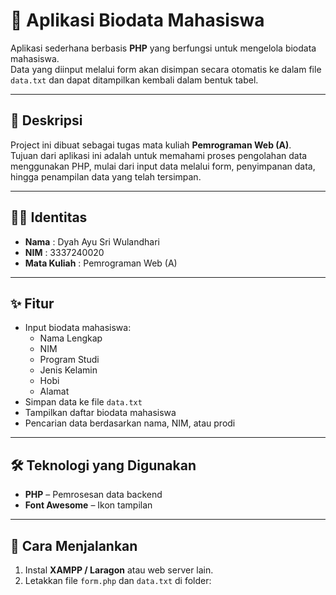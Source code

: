 # 📌 Aplikasi Biodata Mahasiswa

Aplikasi sederhana berbasis **PHP** yang berfungsi untuk mengelola biodata mahasiswa.  
Data yang diinput melalui form akan disimpan secara otomatis ke dalam file `data.txt` dan dapat ditampilkan kembali dalam bentuk tabel.

---

## 📝 Deskripsi
Project ini dibuat sebagai tugas mata kuliah **Pemrograman Web (A)**.  
Tujuan dari aplikasi ini adalah untuk memahami proses pengolahan data menggunakan PHP, mulai dari input data melalui form, penyimpanan data, hingga penampilan data yang telah tersimpan.

---

## 👩‍🎓 Identitas
- **Nama** : Dyah Ayu Sri Wulandhari  
- **NIM** : 3337240020  
- **Mata Kuliah** : Pemrograman Web (A)  

---

## ✨ Fitur
- Input biodata mahasiswa:
  - Nama Lengkap  
  - NIM  
  - Program Studi  
  - Jenis Kelamin  
  - Hobi  
  - Alamat  
- Simpan data ke file `data.txt`  
- Tampilkan daftar biodata mahasiswa  
- Pencarian data berdasarkan nama, NIM, atau prodi  

---

## 🛠️ Teknologi yang Digunakan
- **PHP** – Pemrosesan data backend   
- **Font Awesome** – Ikon tampilan

---

## 🚀 Cara Menjalankan
1. Instal **XAMPP / Laragon** atau web server lain.  
2. Letakkan file `form.php` dan `data.txt` di folder:
